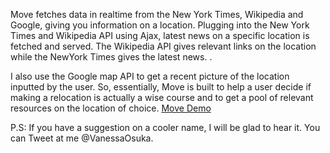 Move fetches data in realtime from the New York Times, Wikipedia and Google, 
giving you information on a location.
Plugging into the New York Times and Wikipedia API using Ajax, latest news on a specific location is fetched and served.
  The Wikipedia API gives relevant links on the location while the NewYork Times gives the  latest news. .

I also use the Google map API to get a recent picture of the location inputted by the user.
So, essentially, Move is built to help a user decide if making a relocation is actually a wise course 
and to get a pool of relevant resources on the location of choice.
[Move Demo](https://ijebusoma.github.io/Move/)

P.S: If you have a suggestion on a cooler name, I will be glad to hear it. You can Tweet at me @VanessaOsuka.

